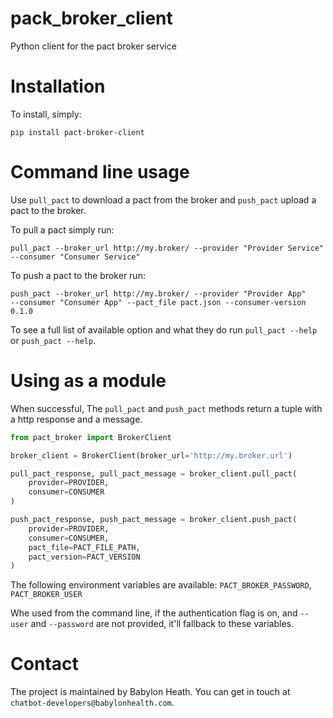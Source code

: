 # pack_broker_client
Python client for the pact broker service


# Installation
To install, simply:
```
pip install pact-broker-client
```

# Command line usage
Use `pull_pact` to download a pact from the broker and `push_pact` upload a
pact to the broker.

To pull a pact simply run:
```
pull_pact --broker_url http://my.broker/ --provider "Provider Service"
--consumer "Consumer Service"
```

To push a pact to the broker run:
```
push_pact --broker_url http://my.broker/ --provider "Provider App"
--consumer "Consumer App" --pact_file pact.json --consumer-version 0.1.0
```

To see a full list of available option and what they do run `pull_pact --help`
or `push_pact --help`.

# Using as a module
When successful, The `pull_pact` and `push_pact` methods return a tuple with
a http response and a message.


```python
from pact_broker import BrokerClient

broker_client = BrokerClient(broker_url='http://my.broker.url')

pull_pact_response, pull_pact_message = broker_client.pull_pact(
    provider=PROVIDER,
    consumer=CONSUMER
)

push_pact_response, push_pact_message = broker_client.push_pact(
    provider=PROVIDER,
    consumer=CONSUMER,
    pact_file=PACT_FILE_PATH,
    pact_version=PACT_VERSION
)
```

The following environment variables are available:
`PACT_BROKER_PASSWORD`, `PACT_BROKER_USER`

Whe used from the command line, if the authentication flag is on, and
`--user` and `--password` are not provided, it'll fallback to these variables.


# Contact
The project is maintained by Babylon Heath. You can get in touch at
`chatbot-developers@babylonhealth.com`.




